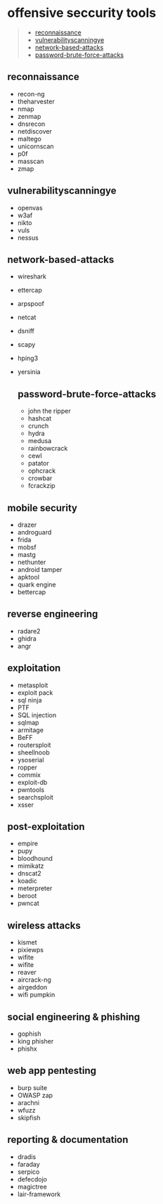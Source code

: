 # offensive seccurity tools

> - [ reconnaissance ](#reconnaissance)
> - [ vulnerabilityscanningye ](#vulnerabilityscanningye)
> - [ network-based-attacks ](#network-based-attacks)
> - [ password-brute-force-attacks ](#password-brute-force-attacks)


## reconnaissance
- recon-ng
- theharvester
- nmap
- zenmap
- dnsrecon
- netdiscover
- maltego
- unicornscan
- p0f
- masscan
- zmap

## vulnerabilityscanningye
- openvas
- w3af
- nikto
- vuls
- nessus

## network-based-attacks
- wireshark
- ettercap
- arpspoof
- netcat
- dsniff
- scapy
- hping3
- yersinia

  ## password-brute-force-attacks
  - john the ripper
  - hashcat
  - crunch
  - hydra
  - medusa
  - rainbowcrack
  - cewl
  - patator
  - ophcrack
  - crowbar
  - fcrackzip
 
## mobile security
 - drazer
 - androguard
 - frida
 - mobsf
 - mastg
 - nethunter
 - android tamper
 - apktool
 - quark engine
 - bettercap

## reverse engineering
- radare2
- ghidra
- angr

## exploitation
- metasploit
- exploit pack
- sql ninja
- PTF
- SQL injection
- sqlmap
- armitage
- BeFF
- routersploit
- sheellnoob
- ysoserial
- ropper
- commix
- exploit-db
- pwntools
- searchsploit
- xsser

## post-exploitation
- empire
- pupy
- bloodhound
- mimikatz
- dnscat2
- koadic
- meterpreter
- beroot
- pwncat

## wireless attacks
- kismet
- pixiewps
- wifite
- wifite
- reaver
- aircrack-ng
- airgeddon
- wifi pumpkin

## social engineering & phishing
- gophish
- king phisher
- phishx

## web app pentesting
- burp suite
- OWASP zap
- arachni
- wfuzz
- skipfish

## reporting & documentation
- dradis
- faraday
- serpico
- defecdojo
- magictree
- lair-framework

  
